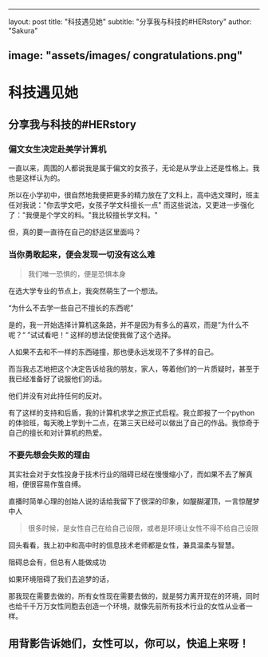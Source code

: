  

---
layout: post
title:  "科技遇见她"
subtitle: "分享我与科技的#HERstory"
author: "Sakura"
 
image: "assets/images/ congratulations.png"
---



# 科技遇见她 

## 分享我与科技的#HERstory



### 偏文女生决定赴美学计算机

一直以来，周围的人都说我是属于偏文的女孩子，无论是从学业上还是性格上。我也是这样认为的。

所以在小学初中，很自然地我便把更多的精力放在了文科上，高中选文理时，班主任对我说："你去学文吧，女孩子学文科擅长一点" 而这些说法，又更进一步强化了："我便是个学文的料。"我比较擅长学文科。"

但，真的要一直待在自己的舒适区里面吗？



### 当你勇敢起来，便会发现一切没有这么难

> 我们唯一恐惧的，便是恐惧本身

在选大学专业的节点上，我突然萌生了一个想法。

“为什么不去学一些自己不擅长的东西呢”

是的，我一开始选择计算机这条路，并不是因为有多么的喜欢，而是”为什么不呢？“ ”试试看吧！“ 这样的想法促使我做了这个选择。

人如果不去和不一样的东西碰撞，那也便永远发现不了多样的自己。

而当我忐忑地把这个决定告诉给我的朋友，家人，等着他们的一片质疑时，甚至于我已经准备好了说服他们的话。

他们并没有对此持任何的反对。

有了这样的支持和后盾，我的计算机求学之旅正式启程。我立即报了一个python的体验班，每天晚上学到十二点，在第三天已经可以做出了自己的作品。我惊奇于自己的擅长和对计算机的热爱。

 



### 不要先想会失败的理由

其实社会对于女性投身于技术行业的阻碍已经在慢慢缩小了，而如果不去了解真相，便很容易作茧自缚。

直播时简单心理的创始人说的话给我留下了很深的印象，如醍醐灌顶，一言惊醒梦中人

> 很多时候，是女性自己在给自己设限，或者是环境让女性不得不给自己设限

回头看看，我上初中和高中时的信息技术老师都是女性，兼具温柔与智慧。

阻碍总会有，但总有人能做成功

如果环境阻碍了我们去追梦的话，

那我现在需要去做的，所有女性现在需要去做的，就是努力离开现在的环境，同时也给千千万万女性同胞去创造一个环境，就像先前所有技术行业的女性从业者一样。

## 用背影告诉她们，女性可以，你可以，快追上来呀！

 
